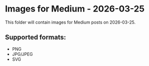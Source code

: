 # Images for Medium - 2026-03-25

This folder will contain images for Medium posts on 2026-03-25.

## Supported formats:
- PNG
- JPG/JPEG
- SVG
